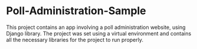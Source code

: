 # Poll-Administration-Sample
This project contains an app involving a poll administration website, using Django library. The project was set using a virtual environment and contains all the necessary libraries for the project to run properly.
